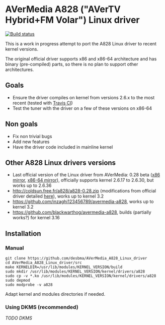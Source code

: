 AVerMedia A828 ("AVerTV Hybrid+FM Volar") Linux driver
======================================================

[![Build status](https://img.shields.io/travis/desbma/AVerMedia_A828_Linux_driver/master.svg?label=build&style=flat)](https://travis-ci.org/desbma/AVerMedia_A828_Linux_driver)

This is a work in progress attempt to port the A828 Linux driver to recent kernel versions.

The original official driver supports x86 and x86-64 architecture and has binary (pre-compiled) parts, so there is no plan to support other architectures.


## Goals

* Ensure the driver compiles on kernel from versions 2.6.x to the most recent (tested with [Travis CI](https://travis-ci.org/desbma/AVerMedia_A828_Linux_driver))
* Test the tuner with the driver on a few of these versions on x86-64


## Non goals

* Fix non trivial bugs
* Add new features
* Have the driver code included in mainline kernel


## Other A828 Linux drivers versions

* Last official version of the Linux driver from AVerMedia: 0.28 beta ([x86 mirror](https://www.dropbox.com/s/8dggc71dnr5qdrb/A828_Installer_x86_0.28-Beta_091125.zip?dl=0),  [x86-64 mirror](https://www.dropbox.com/s/lglgkypmxmftsp6/A828_Installer_x64_0.28-Beta_091125.zip?dl=0)), officially supports kernel 2.6.17 to 2.6.30, but works up to 2.6.36
* http://coldsun.free.fr/a828/a828-0.28.zip (modifications from official driver detailed [here](https://www.linuxtv.org/wiki/index.php/AVerMedia_A828#Modifications_to_bring)), works up to kernel 3.2
* https://github.com/inzaghi123456789/avermedia-a828, works up to kernel 3.2
* https://github.com/blackwarthog/avermedia-a828, builds (partially works?) for kernel 3.16


## Installation

### Manual

    git clone https://github.com/desbma/AVerMedia_A828_Linux_driver
    cd AVerMedia_A828_Linux_driver/src
    make KERNELDIR=/usr/lib/modules/KERNEL_VERSION/build
    sudo mkdir /usr/lib/modules/KERNEL_VERSION/kernel/drivers/a828
    sudo cp -v *.ko /usr/lib/modules/KERNEL_VERSION/kernel/drivers/a828
    sudo depmod
    sudo modprobe -v a828

Adapt kernel and modules directories if needed.

### Using DKMS (recommended)

*TODO DKMS*
